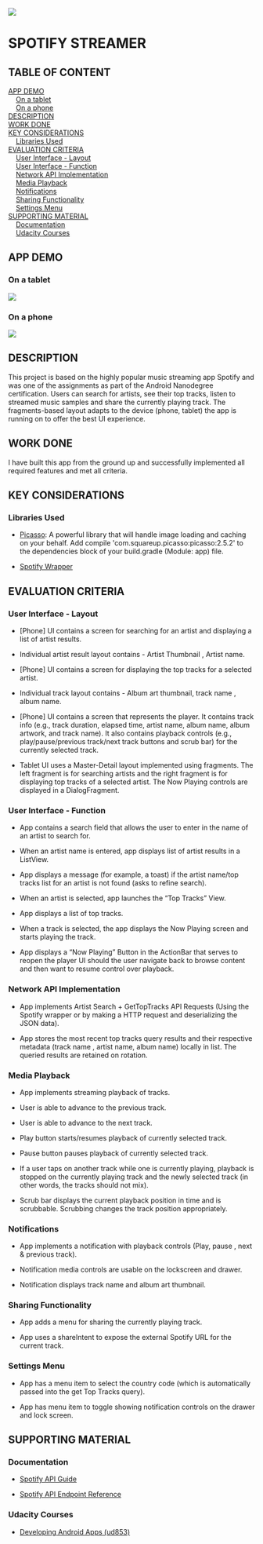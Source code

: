 ![](../../../Screenshots/blob/master/spotify.jpg)

# SPOTIFY STREAMER

## TABLE OF CONTENT

[APP DEMO](#app-demo)<br>
&nbsp;&nbsp;&nbsp;&nbsp;[On a tablet](#tablet-demo)<br>
&nbsp;&nbsp;&nbsp;&nbsp;[On a phone](#phone-demo)<br>
[DESCRIPTION](#description)<br>
[WORK DONE](#work-done)<br>
[KEY CONSIDERATIONS](#key-considerations)<br>
&nbsp;&nbsp;&nbsp;&nbsp;[Libraries Used](#key-considerations-1)<br>
[EVALUATION CRITERIA](#evaluation-criteria)<br>
&nbsp;&nbsp;&nbsp;&nbsp;[User Interface - Layout](#evaluation-criteria-1)<br>
&nbsp;&nbsp;&nbsp;&nbsp;[User Interface - Function](#evaluation-criteria-2)<br>
&nbsp;&nbsp;&nbsp;&nbsp;[Network API Implementation](#evaluation-criteria-3)<br>
&nbsp;&nbsp;&nbsp;&nbsp;[Media Playback](#evaluation-criteria-4)<br>
&nbsp;&nbsp;&nbsp;&nbsp;[Notifications](#evaluation-criteria-5)<br>
&nbsp;&nbsp;&nbsp;&nbsp;[Sharing Functionality](#evaluation-criteria-6)<br>
&nbsp;&nbsp;&nbsp;&nbsp;[Settings Menu](#evaluation-criteria-7)<br>
[SUPPORTING MATERIAL](#supporting-material)<br>
&nbsp;&nbsp;&nbsp;&nbsp;[Documentation](#supporting-material-1)<br>
&nbsp;&nbsp;&nbsp;&nbsp;[Udacity Courses](#supporting-material-2)<br>

## APP DEMO <a name="app-demo"></a>

### On a tablet <a name="tablet-demo"></a>
![](../../../Screenshots/blob/master/spotify-streamer-anim1.gif)

### On a phone <a name="phone-demo"></a>
![](../../../Screenshots/blob/master/spotify-streamer-anim2.gif)

## DESCRIPTION <a name="description"></a>
This project is based on the highly popular music streaming app Spotify and was one of the assignments as part of the Android Nanodegree certification. Users can search for artists, see their top tracks, listen to streamed music samples and share the currently playing track. The fragments-based layout adapts to the device (phone, tablet) the app is running on to offer the best UI experience.

## WORK DONE <a name="work-done"></a>
I have built this app from the ground up and successfully implemented all required features and met all criteria. 

## KEY CONSIDERATIONS <a name="key-considerations"></a>

### Libraries Used <a name="key-considerations-1"></a>
* <a href="http://square.github.io/picasso/">Picasso</a>: A powerful library that will handle image loading and caching on your behalf. Add compile 'com.squareup.picasso:picasso:2.5.2' to the dependencies block of your build.gradle (Module: app) file.

* <a href="https://github.com/kaaes/spotify-web-api-android">Spotify Wrapper</a>

## EVALUATION CRITERIA <a name="evaluation-criteria"></a>

### User Interface - Layout <a name="evaluation-criteria-1"></a>
* [Phone] UI contains a screen for searching for an artist and displaying a list of artist results.

* Individual artist result layout contains - Artist Thumbnail , Artist name.

* [Phone] UI contains a screen for displaying the top tracks for a selected artist.

* Individual track layout contains - Album art thumbnail, track name , album name.

* [Phone] UI contains a screen that represents the player. It contains track info (e.g., track duration, elapsed time, artist name, album name, album artwork, and track name). It also contains playback controls (e.g., play/pause/previous track/next track buttons and scrub bar) for the currently selected track.

* Tablet UI uses a Master-Detail layout implemented using fragments. The left fragment is for searching artists and the right fragment is for displaying top tracks of a selected artist. The Now Playing controls are displayed in a DialogFragment.

### User Interface - Function <a name="evaluation-criteria-2"></a>

* App contains a search field that allows the user to enter in the name of an artist to search for.

* When an artist name is entered, app displays list of artist results in a ListView.

* App displays a message (for example, a toast) if the artist name/top tracks list for an artist is not found (asks to refine search).

* When an artist is selected, app launches the “Top Tracks” View.

* App displays a list of top tracks.

* When a track is selected, the app displays the Now Playing screen and starts playing the track.

* App displays a “Now Playing” Button in the ActionBar that serves to reopen the player UI should the user navigate back to browse content and then want to resume control over playback.

### Network API Implementation <a name="evaluation-criteria-3"></a>

* App implements Artist Search + GetTopTracks API Requests (Using the Spotify wrapper or by making a HTTP request and deserializing the JSON data).

* App stores the most recent top tracks query results and their respective metadata (track name , artist name, album name) locally in list. The queried results are retained on rotation.

### Media Playback <a name="evaluation-criteria-4"></a>

* App implements streaming playback of tracks.

* User is able to advance to the previous track.

* User is able to advance to the next track.

* Play button starts/resumes playback of currently selected track.

* Pause button pauses playback of currently selected track.

* If a user taps on another track while one is currently playing, playback is stopped on the currently playing track and the newly selected track (in other words, the tracks should not mix).

* Scrub bar displays the current playback position in time and is scrubbable. Scrubbing changes the track position appropriately.

### Notifications <a name="evaluation-criteria-5"></a>

* App implements a notification with playback controls (Play, pause , next & previous track).

* Notification media controls are usable on the lockscreen and drawer.

* Notification displays track name and album art thumbnail.

### Sharing Functionality <a name="evaluation-criteria-6"></a>

* App adds a menu for sharing the currently playing track.

* App uses a shareIntent to expose the external Spotify URL for the current track.

### Settings Menu <a name="evaluation-criteria-7"></a>

* App has a menu item to select the country code (which is automatically passed into the get Top Tracks query).

* App has menu item to toggle showing notification controls on the drawer and lock screen.

## SUPPORTING MATERIAL <a name="supporting-material"></a>

### Documentation <a name="supporting-material-1"></a>
* <a href="https://docs.google.com/presentation/d/1Q8LwzD5ODqirWG7K_e4sklE3fEFY_dr4kH4hfoRa0BQ/pub?start=false&loop=false&delayms=15000&slide=id.ga25585343_0_106">Spotify API Guide</a>

* <a href="https://developer.spotify.com/web-api/endpoint-reference/
">Spotify API Endpoint Reference</a>

### Udacity Courses <a name="supporting-material-2"></a>

* <a href="https://www.udacity.com/course/developing-android-apps--ud853
">Developing Android Apps (ud853)</a>
